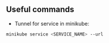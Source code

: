 ## Useful commands

- Tunnel for service in minikube:  
```sh
minikube service <SERVICE_NAME> --url
```  